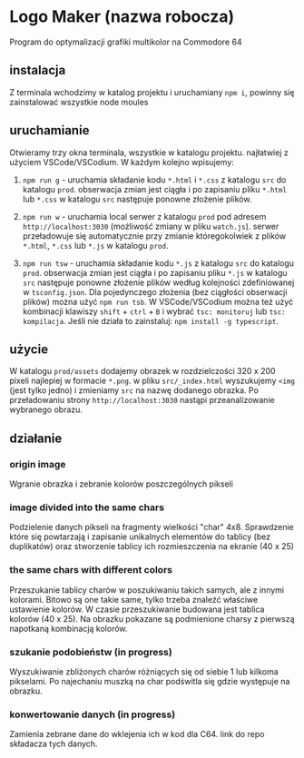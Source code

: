 # Logo Maker (nazwa robocza)

Program do optymalizacji grafiki multikolor na Commodore 64

## instalacja

Z terminala wchodzimy w katalog projektu i uruchamiany ```npm i```, powinny się zainstalować wszystkie node moules

## uruchamianie

Otwieramy trzy okna terminala, wszystkie w katalogu projektu. najłatwiej z użyciem VSCode/VSCodium. W każdym kolejno wpisujemy:

1. ```npm run g``` - uruchamia składanie kodu ```*.html``` i ```*.css``` z katalogu ```src``` do katalogu ```prod```. obserwacja zmian jest ciągła i po zapisaniu pliku ```*.html``` lub ```*.css``` w katalogu ```src``` następuje ponowne złożenie plików.

2. ```npm run w``` - uruchamia local serwer z katalogu ```prod``` pod adresem ```http://localhost:3030``` (możliwość zmiany w pliku ```watch.js```). serwer przeładowuje się automatycznie przy zmianie któregokolwiek z plików ```*.html```, ```*.css``` lub ```*.js``` w katalogu ```prod```.

3. ```npm run tsw``` - uruchamia składanie kodu ```*.js``` z katalogu ```src``` do katalogu ```prod```. obserwacja zmian jest ciągła i po zapisaniu pliku ```*.js``` w katalogu ```src``` następuje ponowne złożenie plików według kolejności zdefiniowanej w ```tsconfig.json```. Dla pojedynczego złożenia (bez ciągłości obserwacji plików) można użyć ```npm run tsb```. W VSCode/VSCodium można też użyć kombinacji klawiszy ```shift``` + ```ctrl``` + ```B``` i wybrać  ```tsc: monitoruj``` lub ```tsc: kompilacja```. Jeśli nie działa to zainstaluj: ```npm install -g typescript```.

## użycie

W katalogu ```prod/assets``` dodajemy obrazek w rozdzielczości 320 x 200 pixeli najlepiej w formacie ```*.png```. w pliku ```src/_index.html``` wyszukujemy ```<img``` (jest tylko jedno) i zmieniamy ```src``` na nazwę dodanego obrazka. Po przeładowaniu strony ```http://localhost:3030``` nastąpi przeanalizowanie wybranego obrazu.

## działanie

### origin image

Wgranie obrazka i zebranie kolorów poszczególnych pikseli

### image divided into the same chars

Podzielenie danych pikseli na fragmenty wielkości "char" 4x8. Sprawdzenie które się powtarzają i zapisanie unikalnych elementów do tablicy (bez duplikatów) oraz stworzenie tablicy ich rozmieszczenia na ekranie (40 x 25)

### the same chars with different colors

Przeszukanie tablicy charów w poszukiwaniu takich samych, ale z innymi kolorami. Bitowo są one takie same, tylko trzeba znaleźć właściwe ustawienie kolorów. W czasie przeszukiwanie budowana jest tablica kolorów (40 x 25). Na obrazku pokazane są podmienione charsy z pierwszą napotkaną kombinacją kolorów.

### szukanie podobieństw (in progress)

Wyszukiwanie zbliżonych charów różniących się od siebie 1 lub kilkoma pikselami. Po najechaniu muszką na char podświtla się gdzie występuje na obrazku.

### konwertowanie danych (in progress)

Zamienia zebrane dane do wklejenia ich w kod dla C64. link do repo składacza tych danych.